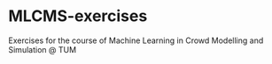 # MLCMS-exercises
Exercises for the course of Machine Learning in Crowd Modelling and Simulation @ TUM
